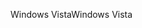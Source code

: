 <span data-ttu-id="fba39-101">Windows Vista</span><span class="sxs-lookup"><span data-stu-id="fba39-101">Windows Vista</span></span>